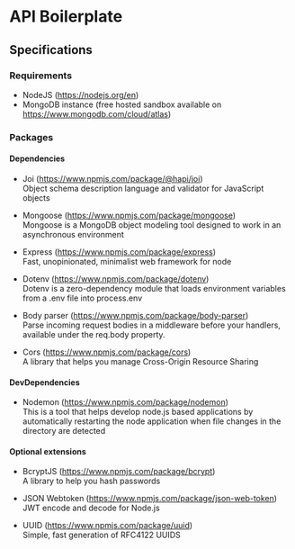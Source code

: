 # API Boilerplate

## Specifications

### Requirements

- NodeJS (https://nodejs.org/en)
- MongoDB instance (free hosted sandbox available on https://www.mongodb.com/cloud/atlas)

### Packages

#### Dependencies

- Joi (https://www.npmjs.com/package/@hapi/joi)<br />
  Object schema description language and validator for JavaScript objects

- Mongoose (https://www.npmjs.com/package/mongoose)<br />
  Mongoose is a MongoDB object modeling tool designed to work in an asynchronous environment

- Express (https://www.npmjs.com/package/express)<br />
  Fast, unopinionated, minimalist web framework for node

- Dotenv (https://www.npmjs.com/package/dotenv)<br />
  Dotenv is a zero-dependency module that loads environment variables from a .env file into process.env

- Body parser (https://www.npmjs.com/package/body-parser)<br />
  Parse incoming request bodies in a middleware before your handlers, available under the req.body property.

- Cors (https://www.npmjs.com/package/cors)<br />
  A library that helps you manage Cross-Origin Resource Sharing

#### DevDependencies

- Nodemon (https://www.npmjs.com/package/nodemon)<br />
  This is a tool that helps develop node.js based applications by automatically restarting the node application when file changes in the directory are detected

#### Optional extensions

- BcryptJS (https://www.npmjs.com/package/bcrypt)<br />
  A library to help you hash passwords

- JSON Webtoken (https://www.npmjs.com/package/json-web-token)<br />
  JWT encode and decode for Node.js

- UUID (https://www.npmjs.com/package/uuid)<br />
  Simple, fast generation of RFC4122 UUIDS
